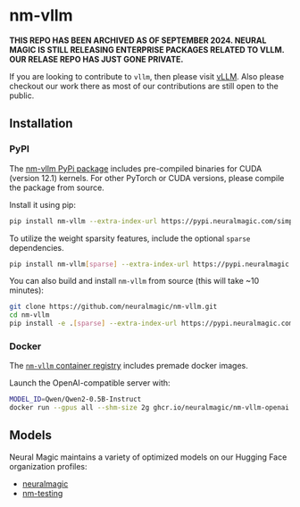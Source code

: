 # nm-vllm


__THIS REPO HAS BEEN ARCHIVED AS OF SEPTEMBER 2024. NEURAL MAGIC IS STILL RELEASING ENTERPRISE PACKAGES RELATED TO VLLM. OUR RELASE REPO HAS JUST GONE PRIVATE.__

If you are looking to contribute to `vllm`, then please visit [vLLM](https://github.com/vllm-project/vllm). Also please checkout our work there as most of our contributions are still open to the public.


## Installation

### PyPI
The [nm-vllm PyPi package](https://pypi.neuralmagic.com/simple/nm-vllm/index.html) includes pre-compiled binaries for CUDA (version 12.1) kernels. For other PyTorch or CUDA versions, please compile the package from source.

Install it using pip:
```bash
pip install nm-vllm --extra-index-url https://pypi.neuralmagic.com/simple
```

To utilize the weight sparsity features, include the optional `sparse` dependencies.
```bash
pip install nm-vllm[sparse] --extra-index-url https://pypi.neuralmagic.com/simple
```

You can also build and install `nm-vllm` from source (this will take ~10 minutes):
```bash
git clone https://github.com/neuralmagic/nm-vllm.git
cd nm-vllm
pip install -e .[sparse] --extra-index-url https://pypi.neuralmagic.com/simple
```

### Docker

The [`nm-vllm` container registry](https://github.com/neuralmagic/nm-vllm/pkgs/container/nm-vllm-openai) includes premade docker images.

Launch the OpenAI-compatible server with:

```bash
MODEL_ID=Qwen/Qwen2-0.5B-Instruct
docker run --gpus all --shm-size 2g ghcr.io/neuralmagic/nm-vllm-openai:latest --model $MODEL_ID
```

## Models

Neural Magic maintains a variety of optimized models on our Hugging Face organization profiles:
- [neuralmagic](https://huggingface.co/neuralmagic)
- [nm-testing](https://huggingface.co/nm-testing)
